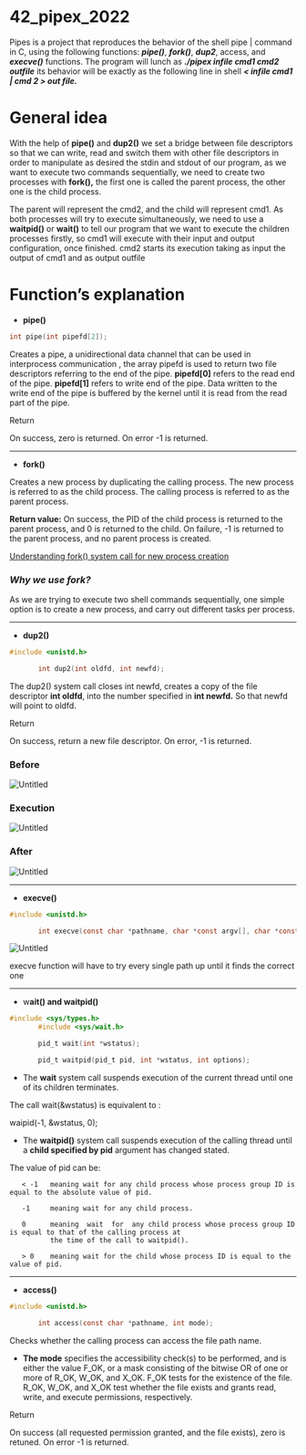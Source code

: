 # 42_pipex_2022

Pipes is a project that reproduces the behavior of the shell pipe | command in C, using the following functions: ***pipe()***, ***fork()***, ***dup2***, access, and ***execve()*** functions. The program will lunch as ***./pipex infile cmd1 cmd2 outfile*** its behavior will be exactly as the following line in shell ***< infile cmd1 | cmd 2 > out file.***

# General idea

With the help of **pipe()** and **dup2()** we set a bridge between file descriptors so that we can write, read and switch them with other file descriptors in order to manipulate as desired the stdin and stdout of our program, as we want to execute two commands sequentially, we need to create two processes with **fork(),** the first one is called the parent process, the other one is the child process.

The parent will represent the cmd2, and the child will represent cmd1. As both processes will try to execute simultaneously, we need to use a **waitpid()** or **wait()** to tell our program that we want to execute the children processes firstly, so cmd1 will execute with their input and output configuration, once finished. cmd2 starts its execution taking as input the output of cmd1 and as output outfile 

# Function’s explanation

- **pipe()**

```c
int pipe(int pipefd[2]);
```

Creates a pipe, a unidirectional data channel that can be used in interprocess communication , the array pipefd is used to return two file descriptors referring to the end of the pipe. **pipefd[0]** refers to the read end of the pipe. **pipefd[1]** refers to write end of the pipe. Data written to the write end of the pipe is buffered by the kernel until it is read from the read part of the pipe. 

Return

On success, zero is returned. On error -1 is returned.

---

- **fork()**

Creates a new process by duplicating the calling process. The new process is referred to as the child process. The calling process is referred to as the parent process.

**Return value:** On success, the PID of the child process is returned to the parent process, and 0 is returned to the child. On failure, -1 is returned to the parent process, and no parent process is created. 

[Understanding fork() system call for new process creation](https://www.youtube.com/watch?v=PwxTbksJ2fo)

### *Why we use fork?*

As we are trying to execute two shell commands sequentially, one simple option is to create a new process, and carry out different tasks per process.  

---

- **dup2()**

```c
#include <unistd.h>

       int dup2(int oldfd, int newfd);
```

The dup2() system call closes int newfd, creates a copy of the file descriptor **int oldfd**, into the number specified in **int newfd.**  So that newfd will point to oldfd.

Return

On success, return a new file descriptor. On error, -1 is returned.

### Before

![Untitled](https://s3-us-west-2.amazonaws.com/secure.notion-static.com/d1afbf69-93a8-4301-bd9f-340a2d10988e/Untitled.png)

### Execution

![Untitled](https://s3-us-west-2.amazonaws.com/secure.notion-static.com/80cc1319-1280-4b59-9c8c-46cf9b7b49c6/Untitled.png)

### After

![Untitled](https://s3-us-west-2.amazonaws.com/secure.notion-static.com/29ff508b-f817-4189-952e-daf0c6b682ba/Untitled.png)

---

- **execve()**

```c
#include <unistd.h>

       int execve(const char *pathname, char *const argv[], char *const envp[]);
```

![Untitled](https://s3-us-west-2.amazonaws.com/secure.notion-static.com/613a1747-a862-4b32-a22a-7833b614b306/Untitled.png)

execve function will have to try every single path up until it finds the correct one

---

- w**ait() and waitpid()**

```c
#include <sys/types.h>
       #include <sys/wait.h>

       pid_t wait(int *wstatus);

       pid_t waitpid(pid_t pid, int *wstatus, int options);
```

- The **wait** system call suspends execution of the current thread until one of its children terminates.

The call wait(&wstatus) is equivalent to :

waipid(-1, &wstatus, 0);

- The **waitpid()** system call suspends execution of the calling thread until a **child specified by pid** argument has changed stated.

The value of pid can be:

```
   < -1   meaning wait for any child process whose process group ID is equal to the absolute value of pid.

   -1     meaning wait for any child process.

   0      meaning  wait  for  any child process whose process group ID is equal to that of the calling process at
          the time of the call to waitpid().

   > 0    meaning wait for the child whose process ID is equal to the value of pid.

```

---

- **access()**

```c
#include <unistd.h>

       int access(const char *pathname, int mode);
```

Checks whether the calling process can access the file path name.

- **The mode** specifies the accessibility check(s) to be performed, and is either the value F_OK, or  a  mask  consisting  of  the bitwise OR of one or more of R_OK, W_OK, and X_OK.  F_OK tests for the existence of the file.
R_OK, W_OK, and X_OK test whether the file exists and grants read, write,  and  execute  permissions,  respectively.

Return

On success (all requested permission granted, and the file exists), zero is retuned. On error -1 is returned.
